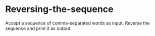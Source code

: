 # Reversing-the-sequence

Accept a sequence of comma-separated words as input. Reverse the sequence and print it as output.
